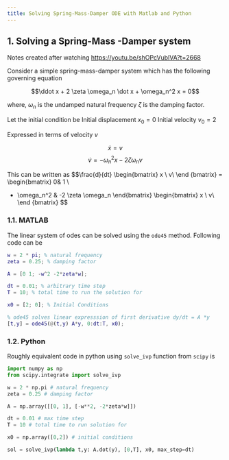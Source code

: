 ```yaml
---
title: Solving Spring-Mass-Damper ODE with Matlab and Python
---
```


## 1. Solving a Spring-Mass -Damper system

Notes created after watching https://youtu.be/shOPcVublVA?t=2668

Consider a simple spring-mass-damper system which has the following governing equation

$$\ddot x + 2 \zeta \omega_n \dot x + \omega_n^2 x = 0$$

where,
$\omega_n$ is the undamped natural frequency 
$\zeta$ is the damping factor.

Let the initial condition be
Initial displacement  $x_0 = 0$
Initial velocity $v_0=2$

Expressed in terms of velocity $v$

$$\dot x =  v $$
$$\dot v = - \omega_n^2 x -2 \zeta \omega_n v $$

This can be written as
$$\frac{d}{dt}
\begin{bmatrix}
x \\
v\\
\end {bmatrix} =  \begin{bmatrix} 
0& 1 \\
- \omega_n^2 & -2 \zeta \omega_n 
\end{bmatrix}
\begin{bmatrix}
x \\
v\\
\end {bmatrix}
$$


### 1.1. MATLAB
The linear system of odes can be solved using the `ode45` method. Following code can be 

```MATLAB
w = 2 * pi; % natural frequency
zeta = 0.25; % damping factor

A = [0 1; -w^2 -2*zeta*w];

dt = 0.01; % arbitrary time step
T = 10; % total time to run the solution for

x0 = [2; 0]; % Initial Conditions

% ode45 solves linear expresssion of first derivative dy/dt = A *y 
[t,y] = ode45(@(t,y) A*y, 0:dt:T, x0);
```

### 1.2. Python
Roughly equivalent code in python using `solve_ivp` function from `scipy` is
```python
import numpy as np
from scipy.integrate import solve_ivp

w = 2 * np.pi # natural frequency
zeta = 0.25 # damping factor

A = np.array([[0, 1], [-w**2, -2*zeta*w]])

dt = 0.01 # max time step
T = 10 # total time to run solution for

x0 = np.array([0,2]) # initial conditions

sol = solve_ivp(lambda t,y: A.dot(y), [0,T], x0, max_step=dt)
```


